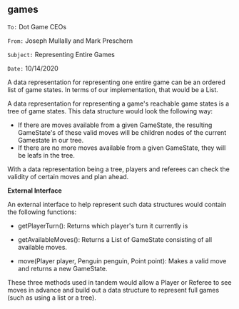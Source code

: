 ##  games

`To:` Dot Game CEOs

`From:` Joseph Mullally and Mark Preschern

`Subject:` Representing Entire Games

`Date:` 10/14/2020

A data representation for representing one entire game can be an ordered list of game states. In
terms of our implementation, that would be a List<GameState>.

A data representation for representing a game's reachable game states is a tree of game states. This
data structure would look the following way:
- If there are moves available from a given GameState, the resulting GameState's of these valid
moves will be children nodes of the current Gamestate in our tree.
- If there are no more moves available from a given GameState, they will be leafs in the tree.

With a data representation being a tree, players and referees can check the validity of certain
moves and plan ahead.

**External Interface**

An external interface to help represent such data structures would contain the following functions:

- getPlayerTurn(): Returns which player's turn it currently is

- getAvailableMoves(): Returns a List of GameState consisting of all available moves.

- move(Player player, Penguin penguin, Point point): Makes a valid move and returns a new GameState.

These three methods used in tandem would allow a Player or Referee to see moves in advance and build
out a data structure to represent full games (such as using a list or a tree).